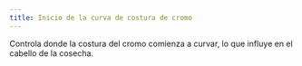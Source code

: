 ```yaml
---
title: Inicio de la curva de costura de cromo
---
```


Controla donde la costura del cromo comienza a curvar, lo que influye en el cabello de la cosecha.
